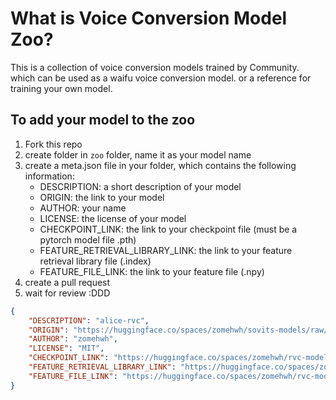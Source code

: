 # What is Voice Conversion Model Zoo?
This is a collection of voice conversion models trained by Community.
which can be used as a waifu voice conversion model. or a reference for training your own model.

## To add your model to the zoo
1. Fork this repo
2. create folder in `zoo` folder, name it as your model name
3. create a meta.json file in your folder, which contains the following information:
    - DESCRIPTION: a short description of your model
    - ORIGIN: the link to your model
    - AUTHOR: your name
    - LICENSE: the license of your model
    - CHECKPOINT_LINK: the link to your checkpoint file (must be a pytorch model file .pth)
    - FEATURE_RETRIEVAL_LIBRARY_LINK: the link to your feature retrieval library file (.index)
    - FEATURE_FILE_LINK: the link to your feature file (.npy)
4. create a pull request
5. wait for review :DDD
```json
{
    "DESCRIPTION": "alice-rvc",
    "ORIGIN": "https://huggingface.co/spaces/zomehwh/sovits-models/raw/main/models/alice",
    "AUTHOR": "zomehwh",
    "LICENSE": "MIT",
    "CHECKPOINT_LINK": "https://huggingface.co/spaces/zomehwh/rvc-models/resolve/main/weights/alice/alice.pth",
    "FEATURE_RETRIEVAL_LIBRARY_LINK": "https://huggingface.co/spaces/zomehwh/rvc-models/resolve/main/weights/alice/added_IVF141_Flat_nprobe_4.index",
    "FEATURE_FILE_LINK": "https://huggingface.co/spaces/zomehwh/rvc-models/resolve/main/weights/alice/total_fea.npy"
}
```
